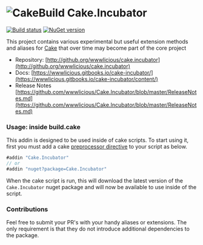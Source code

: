 # ![CakeBuild](https://github.com/cake-build/graphics/raw/master/png/cake-small.png) Cake.Incubator

[![Build status](https://ci.appveyor.com/api/projects/status/2wn5r21h6hkpuyrx/branch/master?svg=true)](https://ci.appveyor.com/project/MacLeanElectrical/cake-extensions/branch/master)
[![NuGet version](https://badge.fury.io/nu/Cake.Incubator.svg)](https://badge.fury.io/nu/Cake.Incubator)

This project contains various experimental but useful extension methods and aliases for [Cake](http://cakebuild.net) that over time may become part of the core project

* Repository: [http://github.org/wwwlicious/cake.incubator](http://github.org/wwwlicious/cake.incubator)
* Docs: [https://wwwlicious.gitbooks.io/cake-incubator/](https://wwwlicious.gitbooks.io/cake-incubator/content/)
* Release Notes [https://github.com/wwwlicious/Cake.Incubator/blob/master/ReleaseNotes.md](https://github.com/wwwlicious/Cake.Incubator/blob/master/ReleaseNotes.md)

### Usage: inside build.cake

This addin is designed to be used inside of cake scripts. To start using it, first you must add a cake [preprocessor directive](http://cakebuild.net/docs/fundamentals/preprocessor-directives) to your script as below.

```cs
#addin "Cake.Incubator"
// or
#addin "nuget?package=Cake.Incubator"
```

When the cake script is run, this will download the latest version of the `Cake.Incubator` nuget package and will now be available to use inside of the script.


### Contributions

Feel free to submit your PR's with your handy aliases or extensions. 
The only requirement is that they do not introduce additional dependencies to the package.
